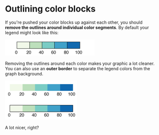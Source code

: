 # Outlining color blocks

If you're pushed your color blocks up against each other, you should **remove the outlines around individual color segments**. By default your legend might look like this:

![](assets/ai-legend-all-borders.png)

Removing the outlines around each color makes your graphic a lot cleaner. You can also use an **outer border** to separate the legend colors from the graph background.

![](assets/ai-bordered-legend.png)

A lot nicer, right?
